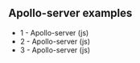 ## Apollo-server examples

- 1 - Apollo-server (js)
- 2 - Apollo-server (js)
- 3 - Apollo-server (js)
